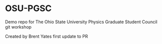 # OSU-PGSC
Demo repo for The Ohio State University Physics Graduate Student Council git workshop

Created by Brent Yates
first update to PR
